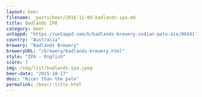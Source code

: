 ```yaml
---
layout: beer
filename: _posts/beer/2016-11-09-badlands-ipa.md
title: Badlands IPA
category: beer
untappd: "https://untappd.com/b/badlands-brewery-indian-pale-ale/96541"
country: "Australia"
brewery: "Badlands Brewery"
breweryURL: "/brewery/badlands-brewery.html"
style: "IPA - English"
score: 7
img: /img/list/badlands-ipa.jpeg
beer-date: "2015-10-17"
desc: "Nicer than the pale"
permalink: /beer/:title.html
---
```

